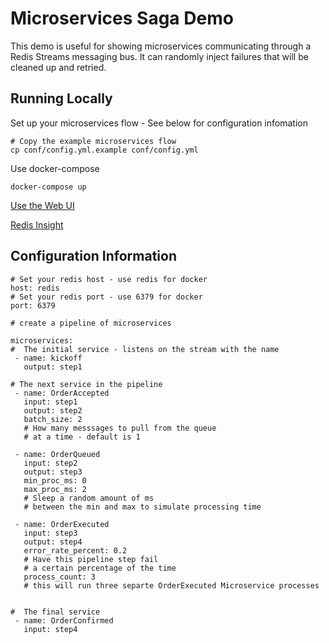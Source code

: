# Microservices Saga Demo

This demo is useful for showing microservices communicating through a Redis Streams messaging bus.  It can randomly inject failures that will be cleaned up and retried.

## Running Locally

Set up your microservices flow - See below for configuration infomation

```
# Copy the example microservices flow
cp conf/config.yml.example conf/config.yml

```

Use docker-compose

```
docker-compose up
```

[Use the Web UI](http://localhost:5010)

[Redis Insight](http://localhost:8001)

## Configuration Information

```
# Set your redis host - use redis for docker
host: redis
# Set your redis port - use 6379 for docker
port: 6379

# create a pipeline of microservices

microservices:
#  The initial service - listens on the stream with the name
 - name: kickoff
   output: step1

# The next service in the pipeline
 - name: OrderAccepted
   input: step1
   output: step2
   batch_size: 2 
   # How many messsages to pull from the queue 
   # at a time - default is 1

 - name: OrderQueued
   input: step2
   output: step3
   min_proc_ms: 0
   max_proc_ms: 2
   # Sleep a random amount of ms
   # between the min and max to simulate processing time

 - name: OrderExecuted
   input: step3
   output: step4
   error_rate_percent: 0.2
   # Have this pipeline step fail 
   # a certain percentage of the time 
   process_count: 3
   # this will run three separte OrderExecuted Microservice processes
   

#  The final service
 - name: OrderConfirmed
   input: step4  
```
